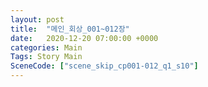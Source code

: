 ```yaml
---
layout: post
title:  "메인_회상_001~012장"
date:   2020-12-20 07:00:00 +0000
categories: Main
Tags: Story Main
SceneCode: ["scene_skip_cp001-012_q1_s10"]
---
```

